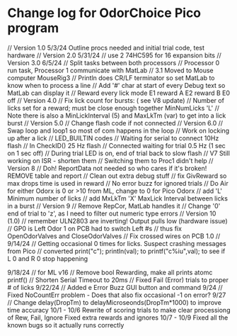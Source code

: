 # Change log for OdorChoice Pico program
// Version 1.0 5/3/24  Outline procs needed and initial trial code, test hardware
// Version 2.0 5/31/24
//     use 2 74HC595 for 16 expansion bits
// Version 3.0 6/5/24
//    Split tasks between both processors
//    Processor 0 run task, Processor 1 communicate with MatLab
// 3.1 Moved to Mouse computer MouseRig3
//   Println does CR/LF terminator so set MatLab to know when to process a line
//   Add '#' char at start of every Debug text so MatLab can display it
// Reward every lick  mode E1 reward A  E2 reward B E0 off
//  Version 4.0 
//  Fix lick count for bursts: ( see V8 update)
// Number of licks set for a reward; must be close enough together MinNumLicks 'L'
// Note there is also a MinLickInterval (5) and MaxLkTm (var) to get into a lick burst
// Version 5.0
// Change flash code if not connected
// Version 6.0
// Swap loop and loop1 so most of com happens in the loop
// Work on locking up after a lick
// LED_BUILTIN codes
// Waiting for serial to connect 10Hz flash
// In CheckID() 25 Hz flash
// Connected waiting for trial 0.5 Hz (1 sec on 1 sec off)
// During trial LED is on, end of trial back to slow flash
// V7 Still working on ISR - shorten them
// Switching them to Proc1 didn't help
// Version 8
//  Doh! ReportData not needed so who cares if it's broken! REMOVE table and report
// Clean out extra debug stuff
// fix GivReward so max drops time is used in reward
// No error buzz for ignored trials
// Do Air for either Odorx is 0 or >10 from ML, change to 0 for Pico Odorx
// add 'L' Minimum number of licks
// add MxLkTm 'X' MaxLick Interval between licks in a burst
// Version 9
// Remove RepCor, MatLab handles it
// Change '0' end of trial to 'z', as I need to filter out numeric type errors
// Version 10 (1.0)
// remember ULN2803 are inverting! Output pulls low (hardware issue)
// GP0 is Left Odor 1 on PCB had to switch Left #s
// thus fix OpenOdorValves and CloseOdorValves
// Fix crossed wires on PCB 1.0
// 9/14/24
// Getting occasional 0 times for licks. Suspect crashing messages from Pico
// converted print("c"); println(val); to printf("c%iu",val); to see if L 0 and R 0 stop happening

9/18/24
// for ML v16
//  Remove bool Rewarding, make all prints atomc printf()
//  Shorten Serial Timeout to 20ms
//  Fixed Fail (Error) trials to proper # of licks
9/22/24
// Added e Error Buzz GUI button and command
9/24
// Fixed NoCountErr problem - Does that also fix occasional -1 on error?
9/27
// Change delay(DropTm) to delayMicroseonds(DropTm*1000) to improve time accuracy
10/1 - 10/6
Rewrite of scoring trials to make clear processiong of Rew, Fail, Ignore
Fixed extra rewards and ignores
10/7 - 10/9
Fixed all the known bugs so it actually runs correctly

